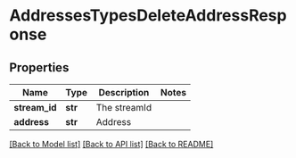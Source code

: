 # AddressesTypesDeleteAddressResponse

## Properties
Name | Type | Description | Notes
------------ | ------------- | ------------- | -------------
**stream_id** | **str** | The streamId | 
**address** | **str** | Address | 

[[Back to Model list]](../README.md#documentation-for-models) [[Back to API list]](../README.md#documentation-for-api-endpoints) [[Back to README]](../README.md)

